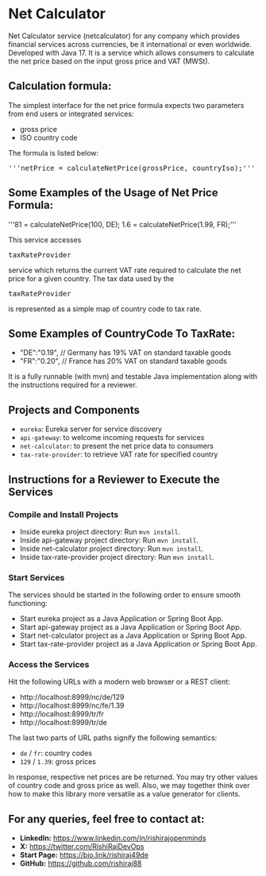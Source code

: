# Net Calculator
Net Calculator service (netcalculator) for any company which provides financial services across currencies, be it international or even worldwide. Developed with Java 17. It is a service which allows consumers to calculate the net price based on the input gross price and VAT (MWSt).

## Calculation formula:
The simplest interface for the net price formula expects two parameters from end users or integrated services:
- gross price
- ISO country code

The formula is listed below:
<pre>'''netPrice = calculateNetPrice(grossPrice, countryIso);'''</pre>

## Some Examples of the Usage of Net Price Formula:
'''81 = calculateNetPrice(100, DE);
1.6 = calculateNetPrice(1.99, FR);'''

This service accesses <pre>taxRateProvider</pre> service which returns the current VAT rate required to calculate the net price for a given country. The tax data used by the <pre>taxRateProvider</pre> is represented as a simple map of country code to tax rate.

## Some Examples of CountryCode To TaxRate:
- "DE":"0.19", // Germany has 19% VAT on standard taxable goods
- "FR":"0.20", // France has 20% VAT on standard taxable goods

It is a fully runnable (with mvn) and testable Java implementation along with the instructions required for a reviewer.

## Projects and Components
- `eureka`: Eureka server for service discovery
- `api-gateway`: to welcome incoming requests for services
- `net-calculator`: to present the net price data to consumers
- `tax-rate-provider`: to retrieve VAT rate for specified country

## Instructions for a Reviewer to Execute the Services

### Compile and Install Projects
- Inside eureka project directory: Run `mvn install`.
- Inside api-gateway project directory: Run `mvn install`.
- Inside net-calculator project directory: Run `mvn install`.
- Inside tax-rate-provider project directory: Run `mvn install`.

### Start Services
The services should be started in the following order to ensure smooth functioning:
- Start eureka project as a Java Application or Spring Boot App.
- Start api-gateway project as a Java Application or Spring Boot App.
- Start net-calculator project as a Java Application or Spring Boot App.
- Start tax-rate-provider project as a Java Application or Spring Boot App.

### Access the Services
Hit the following URLs with a modern web browser or a REST client:
- http://localhost:8999/nc/de/129
- http://localhost:8999/nc/fe/1.39
- http://localhost:8999/tr/fr
- http://localhost:8999/tr/de

The last two parts of URL paths signify the following semantics:
- `de` / `fr`: country codes
- `129` / `1.39`: gross prices

In response, respective net prices are be returned. You may try other values of country code and gross price as well. Also, we may together think over how to make this library more versatile as a value generator for clients.

## For any queries, feel free to contact at:
- **LinkedIn:** <https://www.linkedin.com/in/rishirajopenminds>
- **X:** <https://twitter.com/RishiRajDevOps>
- **Start Page:** <https://bio.link/rishiraj49de>
- **GitHub:** <https://github.com/rishiraj88>
